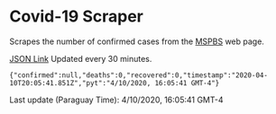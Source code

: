 # Covid-19 Scraper

Scrapes the number of confirmed cases from the [MSPBS](https://www.mspbs.gov.py/covid-19.php) web page.

[JSON Link](https://jmayalag.github.io/covid19-scrape/cases.json)
Updated every 30 minutes.
```
{"confirmed":null,"deaths":0,"recovered":0,"timestamp":"2020-04-10T20:05:41.851Z","pyt":"4/10/2020, 16:05:41 GMT-4"}
```
Last update (Paraguay Time): 4/10/2020, 16:05:41 GMT-4